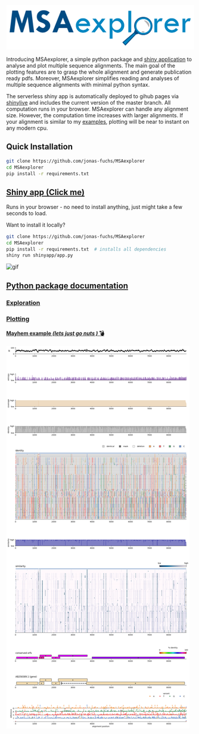 ![Logo](shiny-app/img/logo.svg)

Introducing MSAexplorer, a simple python package and [shiny application](https://shiny.posit.co/py/) to analyse and plot multiple sequence alignments.
The main goal of the plotting features are to grasp the whole alignment and generate publication ready pdfs. Moreover, MSAexplorer
simplifies reading and analyses of multiple sequence alignments with minimal python syntax.

The serverless shiny app is automatically deployed to gihub pages via [shinylive](https://shiny.posit.co/py/docs/shinylive.html) and includes the current version of the master branch. All computation runs in your browser. MSAexplorer can handle any alignment size. However, the computation time increases with larger alignments. If your alignment is similar to my [examples](example_alignments/DNA.fasta), plotting will be near to instant on any modern cpu.

## Quick Installation

```bash
git clone https://github.com/jonas-fuchs/MSAexplorer
cd MSAexplorer
pip install -r requirements.txt
```
## [Shiny app (Click me)](https://jonas-fuchs.github.io/MSAexplorer/shiny)
Runs in your browser - no need to install anything, just might take a few seconds to load.

Want to install it locally?
````bash
git clone https://github.com/jonas-fuchs/MSAexplorer
cd MSAexplorer
pip install -r requirements.txt  # installs all dependencies
shiny run shinyapp/app.py
````


![gif](assets/Shiny_app.gif)

## [Python package documentation](https://jonas-fuchs.github.io/MSAexplorer/docs/msaexplorer.html)

### [Exploration](https://jonas-fuchs.github.io/MSAexplorer/docs/msaexplorer/explore.html) 

### [Plotting](https://jonas-fuchs.github.io/MSAexplorer/docs/msaexplorer/draw.html) 

#### [Mayhem example _(lets just go nuts )_ :bomb: ](https://jonas-fuchs.github.io/MSAexplorer/docs/msaexplorer.html#plotting)

![png](assets/BoDV.png)
